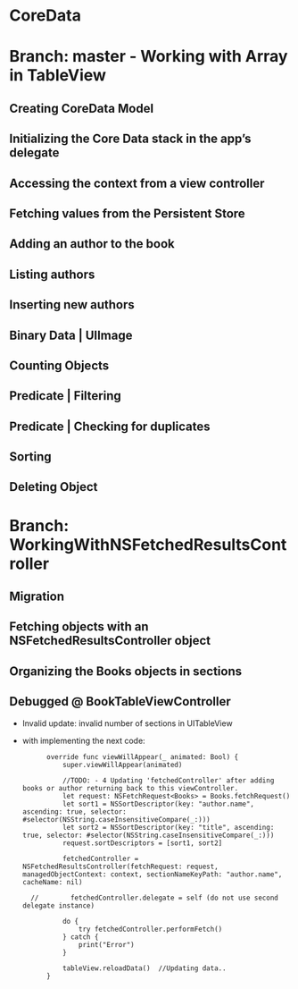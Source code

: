 # CoreData

# Branch: master - Working with Array in TableView

## Creating CoreData Model

## Initializing the Core Data stack in the app’s delegate

## Accessing the context from a view controller

## Fetching values from the Persistent Store

## Adding an author to the book

## Listing authors

## Inserting new authors

## Binary Data | UIImage

## Counting Objects

## Predicate | Filtering

## Predicate | Checking for duplicates

## Sorting

## Deleting Object

# Branch: WorkingWithNSFetchedResultsController

## Migration

## Fetching objects with an NSFetchedResultsController object

## Organizing the Books objects in sections

## Debugged @ BookTableViewController
- Invalid update: invalid number of sections in UITableView
- with implementing the next code:

            override func viewWillAppear(_ animated: Bool) {
                super.viewWillAppear(animated)

                //TODO: - 4 Updating 'fetchedController' after adding books or author returning back to this viewController.
                let request: NSFetchRequest<Books> = Books.fetchRequest()
                let sort1 = NSSortDescriptor(key: "author.name", ascending: true, selector: #selector(NSString.caseInsensitiveCompare(_:)))
                let sort2 = NSSortDescriptor(key: "title", ascending: true, selector: #selector(NSString.caseInsensitiveCompare(_:)))
                request.sortDescriptors = [sort1, sort2]

                fetchedController = NSFetchedResultsController(fetchRequest: request, managedObjectContext: context, sectionNameKeyPath: "author.name", cacheName: nil)
                
        //        fetchedController.delegate = self (do not use second delegate instance)

                do {
                    try fetchedController.performFetch()
                } catch {
                    print("Error")
                }
                
                tableView.reloadData()  //Updating data..
            }



